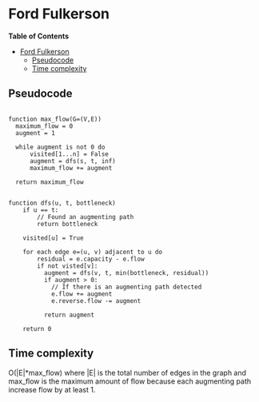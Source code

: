 # Ford Fulkerson
<!-- markdown-toc start - Don't edit this section. Run M-x markdown-toc-refresh-toc -->
**Table of Contents**

- [Ford Fulkerson](#ford-fulkerson)
    - [Pseudocode](#pseudocode)
    - [Time complexity](#time-complexity)

<!-- markdown-toc end -->

## Pseudocode

```

function max_flow(G=(V,E))
  maximum_flow = 0
  augment = 1

  while augment is not 0 do
      visited[1...n] = False
      augment = dfs(s, t, inf)
      maximum_flow += augment
    
  return maximum_flow
   
    
function dfs(u, t, bottleneck)
    if u == t:
        // Found an augmenting path
        return bottleneck
        
    visited[u] = True
        
    for each edge e=(u, v) adjacent to u do
        residual = e.capacity - e.flow
        if not visted[v]:
          augment = dfs(v, t, min(bottleneck, residual))
          if augment > 0:
            // If there is an augmenting path detected
            e.flow += augment
            e.reverse.flow -= augment
          
          return augment
        
    return 0
```

## Time complexity
O(|E|*max_flow) where |E| is the total number of edges in the graph and max_flow is the maximum amount of flow because each augmenting path increase flow by at least 1.

